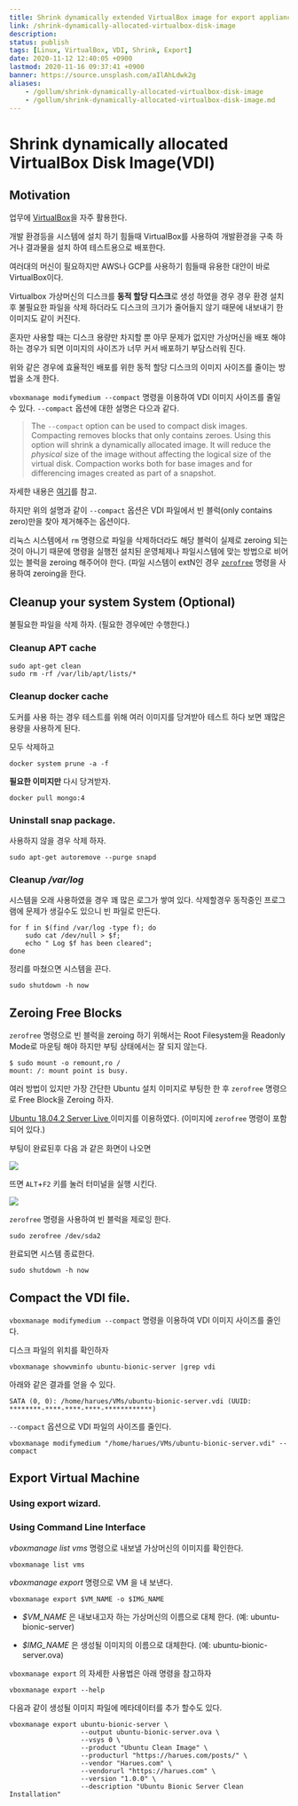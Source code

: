 ```yaml
---
title: Shrink dynamically extended VirtualBox image for export appliance
link: /shrink-dynamically-allocated-virtualbox-disk-image
description: 
status: publish
tags: [Linux, VirtualBox, VDI, Shrink, Export]
date: 2020-11-12 12:40:05 +0900
lastmod: 2020-11-16 09:37:41 +0900
banner: https://source.unsplash.com/aIlAhLdwk2g
aliases:
    - /gollum/shrink-dynamically-allocated-virtualbox-disk-image
    - /gollum/shrink-dynamically-allocated-virtualbox-disk-image.md
---
```


# Shrink dynamically allocated  VirtualBox Disk Image(VDI) 
## Motivation

업무에 [VirtualBox](https://www.virtualbox.org/)을 자주 활용한다.   

개발 환경등을 시스템에 설치 하기 힘들때 VirtualBox를 사용하여 개발환경을 구축 하거나 결과물을 설치 하여 테스트용으로 배포한다.

여러대의 머신이 필요하지만 AWS나 GCP를 사용하기 힘들때 유용한 대안이 바로 VirtualBox이다. 

Virtualbox 가상머신의 디스크를 **동적 할당 디스크**로 생성 하였을 경우 경우 환경 설치 후 불필요한 파일을 삭제 하더라도 디스크의 크기가 줄어들지 않기 때문에 내보내기 한 이미지도 같이 커진다.

혼자만 사용할 때는 디스크 용량만 차지할 뿐 아무 문제가 없지만 가상머신을 배포 해야 하는 경우가 되면 이미지의 사이즈가 너무 커서 배포하기 부담스러워 진다.

위와 같은 경우에 효율적인 배포를 위한 동적 할당 디스크의 이미지 사이즈를 줄이는 방법을 소개 한다.


`vboxmanage modifymedium --compact` 명령을 이용하여 VDI 이미지 사이즈를 줄일 수 있다.  `--compact` 옵션에 대한 설명은 다으과 같다.

<!--more-->

> The `--compact` option can be used to compact disk images. Compacting removes blocks that only contains zeroes. Using this option will shrink a dynamically allocated image. It will reduce the _physical_ size of the image without affecting the logical size of the virtual disk. Compaction works both for base images and for differencing images created as part of a snapshot.

자세한 내용은 [여기](https://docs.oracle.com/cd/E97728_01/E97727/html/vboxmanage-modifyvdi.html)를 참고.

하지만 위의 설명과 같이  `--compact` 옵션은 VDI 파일에서 빈 블럭(only contains zero)만을 찾아 제거해주는 옵션이다.

리눅스 시스템에서 `rm` 명령으로 파일을 삭제하더라도 해당 블럭이 실제로 zeroing 되는 것이 아니기 때문에 명령을 실행전 설치된 운영체제나 파일시스템에 맞는 방법으로 비어 있는 블럭을 zeroing 해주어야 한다. (파일 시스템이 extN인 경우 [`zerofree`](http://manpages.ubuntu.com/manpages/xenial/man8/zerofree.8.html) 명령을 사용하여 zeroing을 한다.


## Cleanup your system System (Optional)
불필요한 파일을 삭제 하자.  (필요한 경우에만 수행한다.)

### Cleanup APT cache
```
sudo apt-get clean
sudo rm -rf /var/lib/apt/lists/*
```

### Cleanup docker cache
도커를 사용 하는 경우 테스트를 위해 여러 이미지를 당겨받아 테스트 하다 보면 꽤많은 용량을 사용하게 된다. 

모두 삭제하고 
```
docker system prune -a -f
```
**필요한 이미지만** 다시 당겨받자.
```
docker pull mongo:4
```
 
### Uninstall snap package.
사용하지 않을 경우 삭제 하자.
```
sudo apt-get autoremove --purge snapd
```

### Cleanup */var/log*
시스템을 오래 사용하였을 경우 꽤 많은 로그가 쌓여 있다. 삭제할경우 동작중인 프로그램에 문제가 생길수도 있으니 빈 파일로 만든다.
```
for f in $(find /var/log -type f); do
	sudo cat /dev/null > $f;
	echo " Log $f has been cleared";
done
```
정리를 마쳤으면 시스템을 끈다.
```
sudo shutdown -h now
```

## Zeroing Free Blocks

`zerofree` 명령으로 빈 블럭을 zeroing 하기 위해서는 Root Filesystem을 Readonly Mode로 마운팅 해야 하지만 부팅 상태에서는 잘 되지 않는다. 
```
$ sudo mount -o remount,ro /
mount: /: mount point is busy.
```

여러 방법이 있지만 가장 간단한 Ubuntu 설치 이미지로 부팅한 한 후 `zerofree` 명령으로 Free Block을 Zeroing 하자. 

[Ubuntu 18.04.2 Server Live ](http://releases.ubuntu.com/18.04.2/ubuntu-18.04.2-live-server-amd64.iso) 이미지를 이용하였다.  (이미지에 `zerofree` 명령이 포함되어 있다.)

부팅이 완료된후 다음 과 같은 화면이 나오면 

<img src="https://drive.google.com/uc?id=1C81v5lazrhcVFVKvqN47LC38PzLPRMIr" class="post-image-center">

뜨면 `ALT`+`F2` 키를 눌러 터미널을 실행 시킨다.

<img src="https://drive.google.com/uc?id=10ICCcEs_AlDgPYRBRjDBFxP7EgJTIW-Z" class="post-image-center">

`zerofree` 명령을 사용하여 빈 블럭을 제로잉 한다. 

```
sudo zerofree /dev/sda2
```

완료되면 시스템 종료한다.

```
sudo shutdown -h now
```

## Compact the VDI file.

`vboxmanage modifymedium --compact` 명령을 이용하여 VDI 이미지 사이즈를 줄인다. 

디스크 파일의 위치를 확인하자

```
vboxmanage showvminfo ubuntu-bionic-server |grep vdi
```

아래와 같은 결과를 얻을 수 있다.
```
SATA (0, 0): /home/harues/VMs/ubuntu-bionic-server.vdi (UUID: ********-****-****-****-************)
```

`--compact` 옵션으로 VDI 파일의 사이즈를 줄인다. 
```
vboxmanage modifymedium "/home/harues/VMs/ubuntu-bionic-server.vdi" --compact
```

## Export Virtual Machine

### Using export wizard.
  

### Using Command Line Interface

*vboxmanage list vms* 명령으로 내보낼 가상머신의 이미지를 확인한다.

```
vboxmanage list vms
```

*vboxmanage export* 명령으로 VM 을 내 보낸다.
```
vboxmanage export $VM_NAME -o $IMG_NAME
```

* *$VM_NAME* 은 내보내고자 하는 가상머신의 이름으로 대체 한다. (예: ubuntu-bionic-server)

* *$IMG_NAME* 은 생성될 이미지의 이름으로 대체한다.  (예: ubuntu-bionic-server.ova)

`vboxmanage export` 의 자세한 사용법은 아래 명령을 참고하자
```
vboxmanage export --help
```
다음과 같이 생성될 이미지 파일에 메타데이터를 추가 할수도 있다.
```
vboxmanage export ubuntu-bionic-server \
                  --output ubuntu-bionic-server.ova \
                  --vsys 0 \
                  --product "Ubuntu Clean Image" \
                  --producturl "https://harues.com/posts/" \
                  --vendor "Harues.com" \
                  --vendorurl "https://harues.com" \
                  --version "1.0.0" \
                  --description "Ubuntu Bionic Server Clean Installation"
```